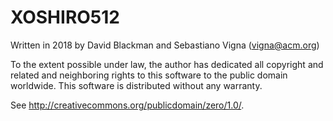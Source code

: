 # XOSHIRO512

Written in 2018 by David Blackman and Sebastiano Vigna (vigna@acm.org)

To the extent possible under law, the author has dedicated all copyright
and related and neighboring rights to this software to the public domain
worldwide. This software is distributed without any warranty.

See <http://creativecommons.org/publicdomain/zero/1.0/>.
